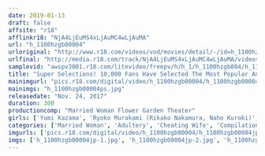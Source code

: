 ```yaml
---
date: 2019-01-13
draft: false
affsite: "r18"
afflinkr18: "NjA4LjEuMS4xLjAuMC4wLjAuMA"
url: "h_1100hzgb00004"
urloriginal: "http://www.r18.com/videos/vod/movies/detail/-/id=h_1100hzgb00004"
urlfinal: "http://media.r18.com/track/NjA4LjEuMS4xLjAuMC4wLjAuMA/videos/vod/movies/detail/-/id=h_1100hzgb00004"
samplevid: "awspv3001.r18.com/litevideo/freepv/h/h_1/h_1100hzgb004/h_1100hzgb004_dmb_w.mp4"
title: "Super Selections! 10,000 Fans Have Selected The Most Popular And Erotic 10 Married Woman Babes!!"
mainimgurl: "pics.r18.com/digital/video/h_1100hzgb00004/h_1100hzgb00004ps.jpg"
mainimgs: "h_1100hzgb00004ps.jpg"
releasedate: "Nov. 24, 2017"
duration: 300
productioncomp: "Married Woman Flower Garden Theater"
girls: ['Yumi Kazama', 'Ryoko Murakami (Rikako Nakamura, Naho Kuroki)', 'Kaori', 'Yui Hatano', 'Ruri Saijo', 'Kyoko Maki', 'Kurea Hasumi', 'Ayumi Shinoda', 'Aki Sasaki', 'Rina Ayana (Akari Nanahara)']
categories: ['Married Woman', 'Adultery', 'Cheating Wife', 'Compilation', 'Over 4 Hours', 'Hi-Def']
imgurls: ['pics.r18.com/digital/video/h_1100hzgb00004/h_1100hzgb00004jp-1.jpg', 'pics.r18.com/digital/video/h_1100hzgb00004/h_1100hzgb00004jp-2.jpg', 'pics.r18.com/digital/video/h_1100hzgb00004/h_1100hzgb00004jp-3.jpg', 'pics.r18.com/digital/video/h_1100hzgb00004/h_1100hzgb00004jp-4.jpg', 'pics.r18.com/digital/video/h_1100hzgb00004/h_1100hzgb00004jp-5.jpg', 'pics.r18.com/digital/video/h_1100hzgb00004/h_1100hzgb00004jp-6.jpg', 'pics.r18.com/digital/video/h_1100hzgb00004/h_1100hzgb00004jp-7.jpg', 'pics.r18.com/digital/video/h_1100hzgb00004/h_1100hzgb00004jp-8.jpg', 'pics.r18.com/digital/video/h_1100hzgb00004/h_1100hzgb00004jp-9.jpg', 'pics.r18.com/digital/video/h_1100hzgb00004/h_1100hzgb00004jp-10.jpg', 'pics.r18.com/digital/video/h_1100hzgb00004/h_1100hzgb00004jp-11.jpg', 'pics.r18.com/digital/video/h_1100hzgb00004/h_1100hzgb00004jp-12.jpg', 'pics.r18.com/digital/video/h_1100hzgb00004/h_1100hzgb00004jp-13.jpg', 'pics.r18.com/digital/video/h_1100hzgb00004/h_1100hzgb00004jp-14.jpg', 'pics.r18.com/digital/video/h_1100hzgb00004/h_1100hzgb00004jp-15.jpg', 'pics.r18.com/digital/video/h_1100hzgb00004/h_1100hzgb00004jp-16.jpg', 'pics.r18.com/digital/video/h_1100hzgb00004/h_1100hzgb00004jp-17.jpg', 'pics.r18.com/digital/video/h_1100hzgb00004/h_1100hzgb00004jp-18.jpg', 'pics.r18.com/digital/video/h_1100hzgb00004/h_1100hzgb00004jp-19.jpg', 'pics.r18.com/digital/video/h_1100hzgb00004/h_1100hzgb00004jp-20.jpg']
imgs: ['h_1100hzgb00004jp-1.jpg', 'h_1100hzgb00004jp-2.jpg', 'h_1100hzgb00004jp-3.jpg', 'h_1100hzgb00004jp-4.jpg', 'h_1100hzgb00004jp-5.jpg', 'h_1100hzgb00004jp-6.jpg', 'h_1100hzgb00004jp-7.jpg', 'h_1100hzgb00004jp-8.jpg', 'h_1100hzgb00004jp-9.jpg', 'h_1100hzgb00004jp-10.jpg', 'h_1100hzgb00004jp-11.jpg', 'h_1100hzgb00004jp-12.jpg', 'h_1100hzgb00004jp-13.jpg', 'h_1100hzgb00004jp-14.jpg', 'h_1100hzgb00004jp-15.jpg', 'h_1100hzgb00004jp-16.jpg', 'h_1100hzgb00004jp-17.jpg', 'h_1100hzgb00004jp-18.jpg', 'h_1100hzgb00004jp-19.jpg', 'h_1100hzgb00004jp-20.jpg']
---
```

